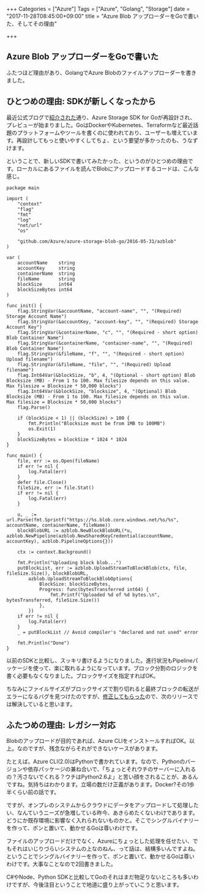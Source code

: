 +++
Categories = ["Azure"]
Tags = ["Azure", "Golang", "Storage"]
date = "2017-11-28T08:45:00+09:00"
title = "Azure Blob アップローダーをGoで書いた、そしてその理由"

+++

## Azure Blob アップローダーをGoで書いた
ふたつほど理由があり、GolangでAzure Blobのファイルアップローダーを書きました。

## ひとつめの理由: SDKが新しくなったから
最近公式ブログで[紹介された](https://azure.microsoft.com/en-us/blog/preview-the-new-azure-storage-sdk-for-go-storage-sdks-roadmap/)通り、Azure Storage SDK for Goが再設計され、プレビューが始まりました。GoはDockerやKubernetes、Terraformなど最近話題のプラットフォームやツールを書くのに使われており、ユーザーも増えています。再設計してもっと使いやすくしてちょ、という要望が多かったのも、うなずけます。

ということで、新しいSDKで書いてみたかった、というのがひとつめの理由です。ローカルにあるファイルを読んでBlobにアップロードするコードは、こんな感じ。

```
package main

import (
	"context"
	"flag"
	"fmt"
	"log"
	"net/url"
	"os"

	"github.com/Azure/azure-storage-blob-go/2016-05-31/azblob"
)

var (
	accountName    string
	accountKey     string
	containerName  string
	fileName       string
	blockSize      int64
	blockSizeBytes int64
)

func init() {
	flag.StringVar(&accountName, "account-name", "", "(Required) Storage Account Name")
	flag.StringVar(&accountKey, "account-key", "", "(Required) Storage Account Key")
	flag.StringVar(&containerName, "c", "", "(Required - short option) Blob Container Name")
	flag.StringVar(&containerName, "container-name", "", "(Required) Blob Container Name")
	flag.StringVar(&fileName, "f", "", "(Required - short option) Upload filename")
	flag.StringVar(&fileName, "file", "", "(Required) Upload filename")
	flag.Int64Var(&blockSize, "b", 4, "(Optional - short option) Blob Blocksize (MB) - From 1 to 100. Max filesize depends on this value. Max filesize = Blocksize * 50,000 blocks")
	flag.Int64Var(&blockSize, "blocksize", 4, "(Optional) Blob Blocksize (MB) - From 1 to 100. Max filesize depends on this value. Max filesize = Blocksize * 50,000 blocks")
	flag.Parse()

	if (blockSize < 1) || (blockSize) > 100 {
		fmt.Println("Blocksize must be from 1MB to 100MB")
		os.Exit(1)
	}
	blockSizeBytes = blockSize * 1024 * 1024
}

func main() {
	file, err := os.Open(fileName)
	if err != nil {
		log.Fatal(err)
	}
	defer file.Close()
	fileSize, err := file.Stat()
	if err != nil {
		log.Fatal(err)
	}

	u, _ := url.Parse(fmt.Sprintf("https://%s.blob.core.windows.net/%s/%s", accountName, containerName, fileName))
	blockBlobURL := azblob.NewBlockBlobURL(*u, azblob.NewPipeline(azblob.NewSharedKeyCredential(accountName, accountKey), azblob.PipelineOptions{}))

	ctx := context.Background()

	fmt.Println("Uploading block blob...")
	putBlockList, err := azblob.UploadStreamToBlockBlob(ctx, file, fileSize.Size(), blockBlobURL,
		azblob.UploadStreamToBlockBlobOptions{
			BlockSize: blockSizeBytes,
			Progress: func(bytesTransferred int64) {
				fmt.Printf("Uploaded %d of %d bytes.\n", bytesTransferred, fileSize.Size())
			},
		})
	if err != nil {
		log.Fatal(err)
	}
	_ = putBlockList // Avoid compiler's "declared and not used" error

	fmt.Println("Done")
}
```

以前のSDKと比較し、スッキリ書けるようになりました。進行状況もPipelineパッケージを使って、楽に取れるようになっています。ブロック分割のロジックを書く必要もなくなりました。ブロックサイズを指定すればOK。

ちなみにファイルサイズがブロックサイズで割り切れると最終ブロックの転送がエラーになるバグを見つけたのですが、[修正してもらった](https://github.com/Azure/azure-storage-blob-go/issues/8)ので、次のリリースでは解決していると思います。

## ふたつめの理由: レガシー対応
Blobのアップロードが目的であれば、Azure CLIをインストールすればOK。以上。なのですが、残念ながらそれができないケースがあります。

たとえば。Azure CLI(2.0)はPythonで書かれています。なので、Pythonのバージョンや依存パッケージの兼ね合いで、「ちょっとそれウチのサーバーに入れるの？汚さないでくれる？ウチはPython2.6よ」と苦い顔をされることが、あるんですね。気持ちはわかります。立場の数だけ正義があります。Docker?その1歩半くらい前の話です。

ですが、オンプレのシステムからクラウドにデータをアップロードして処理したい、なんていうニーズが急増している昨今、あきらめたくないわけであります。どうにか既存環境に影響なく入れられないものかと。そこでシングルバイナリーを作って、ポンと置いて、動かせるGoは尊いわけです。

ファイルのアップロードだけでなく、Azureにちょっとした処理を任せたい、でもそれはいじりづらいシステムの上なのねん、って話は、結構多いんですよね。ということでシングルバイナリーを作って、ポンと置いて、動かせるGoは尊いわけです。大事なことなので2回書きました。

C#やNode、Python SDKと比較してGoのそれはまだ物足りないところも多いわけですが、今後注目ということで地道に盛り上がっていこうと思います。